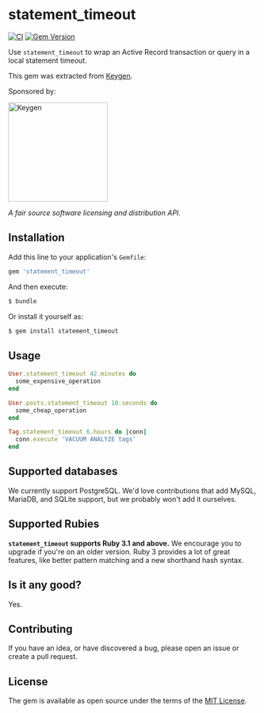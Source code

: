 # statement_timeout

[![CI](https://github.com/keygen-sh/statement_timeout/actions/workflows/test.yml/badge.svg)](https://github.com/keygen-sh/statement_timeout/actions)
[![Gem Version](https://badge.fury.io/rb/statement_timeout.svg)](https://badge.fury.io/rb/statement_timeout)

Use `statement_timeout` to wrap an Active Record transaction or query in a
local statement timeout.

This gem was extracted from [Keygen](https://keygen.sh).

Sponsored by:

<a href="https://keygen.sh?ref=statement_timeout">
  <div>
    <img src="https://keygen.sh/images/logo-pill.png" width="200" alt="Keygen">
  </div>
</a>

_A fair source software licensing and distribution API._

## Installation

Add this line to your application's `Gemfile`:

```ruby
gem 'statement_timeout'
```

And then execute:

```bash
$ bundle
```

Or install it yourself as:

```bash
$ gem install statement_timeout
```

## Usage

```ruby
User.statement_timeout 42.minutes do
  some_expensive_operation
end

User.posts.statement_timeout 10.seconds do
  some_cheap_operation
end

Tag.statement_timeout 6.hours do |conn|
  conn.execute 'VACUUM ANALYZE tags'
end
```

## Supported databases

We currently support PostgreSQL. We'd love contributions that add MySQL,
MariaDB, and SQLite support, but we probably won't add it ourselves.

## Supported Rubies

**`statement_timeout` supports Ruby 3.1 and above.** We encourage you to upgrade
if you're on an older version. Ruby 3 provides a lot of great features, like
better pattern matching and a new shorthand hash syntax.

## Is it any good?

Yes.

## Contributing

If you have an idea, or have discovered a bug, please open an issue or create a
pull request.

## License

The gem is available as open source under the terms of the [MIT License](https://opensource.org/licenses/MIT).
